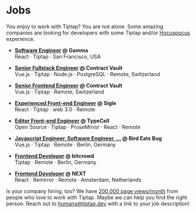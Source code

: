 # Jobs
You enjoy to work with Tiptap? You are not alone. Some amazing companies are looking for developers with some Tiptap and/or [Hocuspocus](https://hocuspocus.dev) experience.

- **[Software Engineer](https://gamma.app/docs/Software-Engineer-6s0e0grm9zk9w5s) @ Gamma**<br>
React · Tiptap · San Francisco, USA

- **[Senior Fullstack Engineer](https://dociq.notion.site/Senior-Fullstack-Engineer-e6336ba6e9864c89858c70eea81e5691) @ Contract Vault**<br>
Vue.js · Tiptap · Node.js · PostgreSQL · Remote, Switzerland

- **[Senior Frontend Engineer](https://dociq.notion.site/Senior-Frontend-Engineer-0926648fac544a6b870a0024f2861c12) @ Contract Vault**<br>
Vue.js · Tiptap · Remote, Switzerland

- **[Experienced Front-end Engineer](https://outstanding-ulna-0e8.notion.site/Sigle-Experienced-Front-end-engineer-f8b1bab84afd4c89a2053c6685c317e0) @ Sigle**<br>
React · Tiptap · web 3.0 · Remote

- **[Editor Front-end Engineer](https://typecell.notion.site/Prosemirror-TipTap-developer-47c9c12213964b148bc74ea540ba830c) @ TypeCell**<br>
Open Source · Tiptap · ProseMirror · React · Remote

- **[Javascript Engineer, Software Engineer, …](https://birdeatsbug.com/jobs/?source=tiptapdev) @ Bird Eats Bug**<br>
Vue.js · Tiptap · Remote · Berlin, Germany

- **[Frontend Developer](https://bitcrowd.net/jobs) @ bitcrowd**<br>
Tiptap · Remote · Berlin, Germany

- **[Frontend Developer](https://nextapphq.notion.site/nextapphq/Frontend-Developer-Prosemirror-244ccf55ca7248489aaea052be32cd36) @ NEXT**<br>
React · Remirror · Remote · Amsterdam, Netherlands

Is your company hiring, too? We have [200,000 page views/month](https://plausible.io/tiptap.dev?period=30d) from people who love to work with Tiptap. Maybe we can help you find the right person. Reach out to [humans@tiptap.dev](mailto:humans@tiptap.dev) with a link to your job description!
